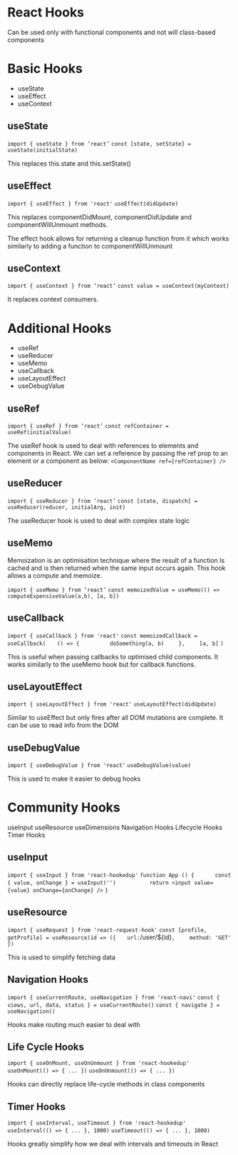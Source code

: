 # React Hooks

Can be used only with functional components and not will class-based components

# Basic Hooks

* useState
* useEffect
* useContext

## useState

`import { useState } from ‘react’`
`const [state, setState] = useState(initialState)`

This replaces this.state and this.setState()

## useEffect

`import { useEffect } from 'react'`
`useEffect(didUpdate)`

This replaces componentDidMount, componentDidUpdate and componentWillUnmount methods.

The effect hook allows for returning a cleanup function from it which works similarly to adding a function to componentWillUnmount

## useContext

`import { useContext } from ‘react’`
`const value = useContext(myContext)`

It replaces context consumers.

# Additional Hooks

* useRef
* useReducer
* useMemo
* useCallback
* useLayoutEffect
* useDebugValue

## useRef

`import { useRef } from ‘react’`
`const refContainer = useRef(initialValue)`

The useRef hook is used to deal with references to elements and components in React. We can set a reference by passing the ref prop to an element or a component as below:
`<ComponentName ref={refContainer} />`

## useReducer

`import { useReducer } from ‘react’`
`const [state, dispatch] = useReducer(reducer, initialArg, init)`

The useReducer hook is used to deal with complex state logic

## useMemo

Memoization is an optimisation technique where the result of a function Is cached and is then returned when the same input occurs again. This hook allows a compute and memoize.

`import { useMemo } from ‘react’`
`const memoizedValue = useMemo(() => computeExpensiveValue(a,b), [a, b])`

## useCallback

`import { useCallback } from 'react'`
`const memoizedCallback = useCallback(`
`    () => {  `
`        doSomething(a, b)`
`    },`
`    [a, b]`
`)`

This is useful when passing callbacks to optimised child components. It works similarly to the useMemo hook but for callback functions.

## useLayoutEffect

`import { useLayoutEffect } from 'react'`
`useLayoutEffect(didUpdate)`

Similar to useEffect but only fires after all DOM mutations are complete.
It can be use to read info from the DOM

## useDebugValue

`import { useDebugValue } from 'react'`
`useDebugValue(value)`

This is used to make it easier to debug hooks

# Community Hooks

useInput
useResource
useDimensions
Navigation Hooks
Lifecycle Hooks
Timer Hooks

## useInput

`import { useInput } from 'react-hookedup'`
`function App () {    `
`	const { value, onChange } = useInput('')       `
`	 return <input value={value} onChange={onChange} />`
`}`

## useResource

`import { useRequest } from 'react-request-hook'`
`const [profile, getProfile] = useResource(id => ({`
`    url: `/user/${id}`,`
`    method: 'GET'`
`})`

This is used to simplify fetching data

## Navigation Hooks

`import { useCurrentRoute, useNavigation } from 'react-navi'`
`const { views, url, data, status } = useCurrentRoute()`
`const { navigate } = useNavigation()`

Hooks make routing much easier to deal with

## Life Cycle Hooks

`import { useOnMount, useOnUnmount } from 'react-hookedup'`
`useOnMount(() => { ... })`
`useOnUnmount(() => { ... })`

Hooks can directly replace life-cycle methods in class components

## Timer Hooks

`import { useInterval, useTimeout } from 'react-hookedup'`
`useInterval(() => { ... }, 1000)`
`useTimeout(() => { ... }, 1000)`

Hooks greatly simplify how we deal with intervals and timeouts in React

